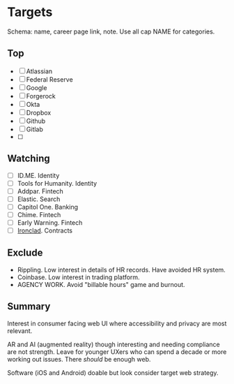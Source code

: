 # Targets
Schema:  name, career page link, note.  Use all cap NAME for categories.
## Top

- [ ] Atlassian
- [ ] Federal Reserve
- [ ] Google
- [ ] Forgerock
- [ ] Okta
- [ ] Dropbox
- [ ] Github
- [ ] Gitlab
- [ ] 

## Watching

- [ ] ID.ME. Identity
- [ ] Tools for Humanity. Identity
- [ ] Addpar. Fintech
- [ ] Elastic. Search
- [ ] Capitol One. Banking
- [ ] Chime. Fintech
- [ ] Early Warning.  Fintech
- [ ] [Ironclad](https://ironcladapp.com/careers/).  Contracts

## Exclude

- Rippling. Low interest in details of HR records.  Have avoided HR system.
- Coinbase. Low interest in trading platform.
- AGENCY WORK.  Avoid "billable hours" game and burnout.

## Summary

Interest in consumer facing web UI where accessibility and privacy are most relevant.

AR and AI (augmented reality) though interesting and needing compliance are not strength.  Leave for younger UXers who can spend a decade or more working out issues.  There _should_ be enough web.

Software (iOS and Android) doable but look consider target web strategy.
